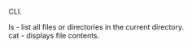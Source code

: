 CLI. 

ls - list all files or directories in the current directory.  
cat - displays file contents. 